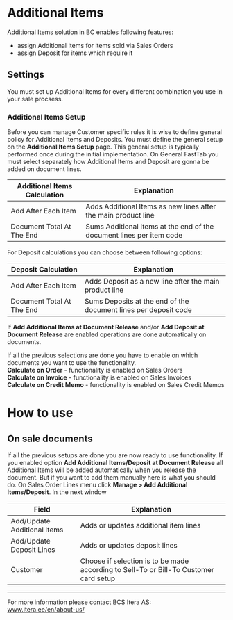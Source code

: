 # Additional Items
Additional Items solution in BC enables following features:

* assign Additional Items for items sold via Sales Orders
* assign Deposit for items which require it


## Settings

You must set up Additional Items for every different combination you use in your sale procsess.

### Additional Items Setup

Before you can manage Customer specific rules it is wise to define general policy for Additional Items and Deposits. You must define the general setup on the **Additional Items Setup** page. This general setup is typically performed once during the initial implementation. On General FastTab you must select separately how Additional Items and Deposit are gonna be added on document lines.

|Additional Items Calculation|Explanation|
|---|---| 
| Add After Each Item | Adds Additional Items as new lines after the main product line |
| Document Total At The End | Sums Additional Items at the end of the document lines per item code |

For Deposit calculations you can choose between following options:

|Deposit Calculation|Explanation|
|---|---| 
| Add After Each Item | Adds Deposit as a new line after the main product line |
| Document Total At The End | Sums Deposits at the end of the document lines per deposit code |

If **Add Additional Items at Document Release** and/or **Add Deposit at Document Release** are enabled operations are done automatically on documents.


If all the previous selections are done you have to enable on which documents you want to use the functionality.<br>
**Calculate on Order** - functionality is enabled on Sales Orders <br>
**Calculate on Invoice** - functionality is enabled on Sales Invoices <br>
**Calculate on Credit Memo** - functionality is enabled on Sales Credit Memos <br>

 

# How to use


## On sale documents

If all the previous setups are done you are now ready to use functionality. If you enabled option **Add Additional Items/Deposit at Document Release** all Additional Items will be added automatically when you release the document. But if you want to add them manually here is what you should do. On Sales Order Lines menu click **Manage > Add Additional Items/Deposit**. In the next window 

|Field|Explanation|
|---|---| 
| Add/Update Additional Items | Adds or updates additional item lines |
| Add/Update Deposit Lines | Adds or updates deposit lines |
| Customer | Choose if selection is to be made according to Sell-To or Bill-To Customer card setup |

---

For more information please contact BCS Itera AS:  
<a href="https://www.itera.ee/en/about-us/" target="_blank">www.itera.ee/en/about-us/</a>
